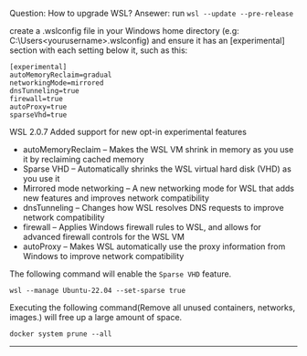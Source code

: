 Question: How to upgrade WSL?
Ansewer:
run `wsl --update --pre-release`

create a .wslconfig file in your Windows home directory (e.g: C:\Users\<yourusername>\.wslconfig) 
and ensure it has an [experimental] section with each setting below it, such as this:
```
[experimental]
autoMemoryReclaim=gradual
networkingMode=mirrored
dnsTunneling=true
firewall=true
autoProxy=true
sparseVhd=true
```

WSL 2.0.7 Added support for new opt-in experimental features
* autoMemoryReclaim – Makes the WSL VM shrink in memory as you use it by reclaiming cached memory
* Sparse VHD – Automatically shrinks the WSL virtual hard disk (VHD) as you use it
* Mirrored mode networking – A new networking mode for WSL that adds new features and improves network compatibility
* dnsTunneling – Changes how WSL resolves DNS requests to improve network compatibility
* firewall – Applies Windows firewall rules to WSL, and allows for advanced firewall controls for the WSL VM
* autoProxy – Makes WSL automatically use the proxy information from Windows to improve network compatibility

The following command will enable the `Sparse VHD` feature.
```shell
wsl --manage Ubuntu-22.04 --set-sparse true
```

Executing the following command(Remove all unused containers, networks, images.)
will free up a large amount of space.
```
docker system prune --all
```
---